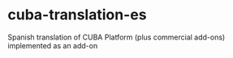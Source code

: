 # cuba-translation-es
Spanish translation of CUBA Platform (plus commercial add-ons) implemented as an add-on
